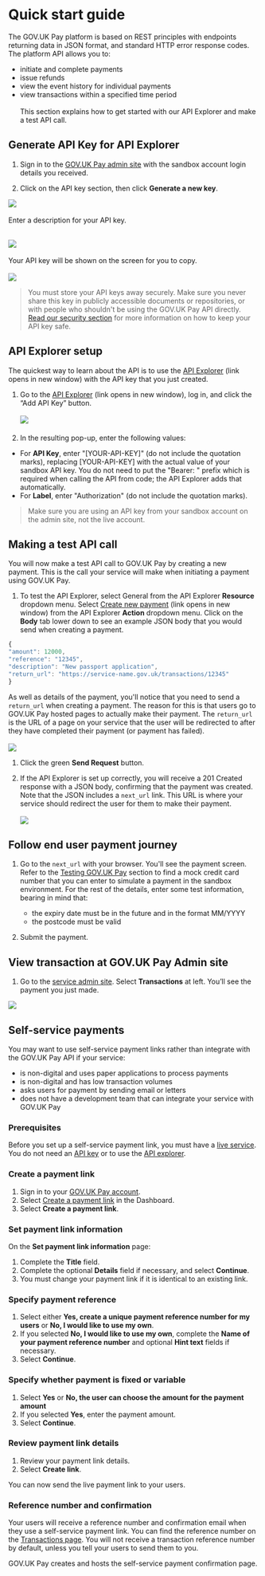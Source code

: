 # Quick start guide

The GOV.UK Pay platform is based on REST principles with endpoints returning data in JSON format, and standard HTTP error response codes. The platform API allows you to:

- initiate and complete payments
- issue refunds
- view the event history for individual payments
- view transactions within a specified time period
<br /><br />
This section explains how to get started with our API Explorer and make a test API call.

## Generate API Key for API Explorer

1. Sign in to the [GOV.UK Pay admin site](https://selfservice.payments.service.gov.uk/) with the sandbox account login details you received.

1. Click on the API key section, then click **Generate a new key**.

![](images/pay_9.png)
 <br /><br />Enter a description for your API key. <br /><br />
 
 
![](images/DescribeAPIKey+image2.png)
<br /><br />Your API key will be shown on the screen for you to copy.<br /><br /> ![](images/NewKeygenerate+image+3.png)


<blockquote>You must store your API keys away securely. Make sure you never share this key in publicly accessible documents or repositories, or with people who shouldn't be using the GOV.UK Pay API directly. <a href="https://docs.payments.service.gov.uk/#security">Read our security section</a> for more information on how to keep your API key safe.</blockquote>

## API Explorer setup

The quickest way to learn about the API is to use the <a href="https://gds-payments.gelato.io/api-explorer/" target="blank">API Explorer</a> (link opens in new window) with the API key that you just created.

1. Go to the <a href="https://gds-payments.gelato.io/api-explorer/" target="blank">API Explorer</a> (link opens in new window), log in, and click the “Add API Key” button.<br/><br/>
![](images/pay-add-api-key.png)
<br/><br/>
1.  In the resulting pop-up, enter the following values:
  + For **API Key**, enter "[YOUR-API-KEY]" (do not include the quotation marks), replacing [YOUR-API-KEY] with the actual value of your sandbox API key. You do not need to put the "Bearer: " prefix which is required when calling the API from code; the API Explorer adds that automatically.
  + For **Label**, enter "Authorization" (do not include the quotation marks).

> Make sure you are using an API key from your sandbox account on the admin site, not the live account.

## Making a test API call

You will now make a test API call to GOV.UK Pay by creating a new payment. This is the call your service will make when 
initiating a payment using GOV.UK Pay.

1. To test the API Explorer, select General from the API Explorer **Resource** dropdown menu. Select <a href="https://gds-payments.gelato.io/api-explorer/gov-uk-pay-api/versions/1.0.1/general/create-new-payment" target="blank">Create new payment</a> (link opens in new window) from the API Explorer **Action** dropdown menu. Click on the **Body** tab lower down to see an example JSON body that you would send when creating a payment.

```javascript
{
"amount": 12000,
"reference": "12345",
"description": "New passport application",
"return_url": "https://service-name.gov.uk/transactions/12345"
}
```

As well as details of the payment, you'll notice that you need to send a ``return_url`` when creating a payment. The reason for this is that users go to GOV.UK Pay hosted pages to actually make their payment.
The ``return_url`` is the URL of a page on your service that the user will be redirected to after they have completed their payment (or payment has failed).
<br/><br/>
![](https://s3-eu-west-1.amazonaws.com/pay-govuk-documentation/pay-api-explorer-createpay.png)

1. Click the green **Send Request** button.

1. If the API Explorer is set up correctly, you will receive a 201 Created response with a JSON body, confirming that the payment was created. Note that the JSON includes a ``next_url`` link. This URL is where your service should redirect the user for them to make their payment.
<br/><br/>
![](https://s3-eu-west-1.amazonaws.com/pay-govuk-documentation/pay-api-explorer-response.png)

## Follow end user payment journey

1. Go to the ``next_url`` with your browser. You'll see the payment screen. Refer to the [Testing GOV.UK Pay](https://docs.payments.service.gov.uk/#testing-gov-uk-pay) section to find a mock credit card number that you can enter to simulate a payment in the sandbox environment. For the rest of the details, enter some test information, bearing in mind that:
    + the expiry date must be in the future and in the format MM/YYYY
    + the postcode must be valid

1. Submit the payment.

## View transaction at GOV.UK Pay Admin site

1. Go to the [service admin site](https://selfservice.payments.service.gov.uk/). Select **Transactions** at left. You’ll see the payment you just made.

![](images/transaction+list+image+4.png)

## Self-service payments

You may want to use self-service payment links rather than integrate with the GOV.UK Pay API if your service:

- is non-digital and uses paper applications to process payments
- is non-digital and has low transaction volumes
- asks users for payment by sending email or letters
- does not have a development team that can integrate your service with GOV.UK Pay

### Prerequisites

Before you set up a self-service payment link, you must have a [live service](/#switching-to-live). You do not need an [API key](/#generate-api-key-for-api-explorer) or to use the [API explorer](/#api-explorer-setup).

### Create a payment link

1. Sign in to your [GOV.UK Pay account](https://selfservice.payments.service.gov.uk/).
1. Select [Create a payment link](https://selfservice.payments.service.gov.uk/create-payment-link) in the Dashboard.
1. Select __Create a payment link__.

### Set payment link information

On the __Set payment link information__ page:

1. Complete the __Title__ field.  
1. Complete the optional __Details__ field if necessary, and select __Continue__.
1. You must change your payment link if it is identical to an existing link.

### Specify payment reference

1. Select either __Yes, create a unique payment reference number for my users__ or __No, I would like to use my own__.
1. If you selected __No, I would like to use my own__, complete the __Name of your payment reference number__ and optional __Hint text__ fields if necessary.
1. Select __Continue__.

### Specify whether payment is fixed or variable

1. Select __Yes__ or __No, the user can choose the amount for the payment amount__
1. If you selected __Yes__, enter the payment amount.
1. Select __Continue__.

### Review payment link details

1. Review your payment link details.
1. Select __Create link__.

You can now send the live payment link to your users.

### Reference number and confirmation

Your users will receive a reference number and confirmation email when they use a self-service payment link. You can find the reference number on the [Transactions page](https://selfservice.payments.service.gov.uk/transactions). You will not receive a transaction reference number by default, unless you tell your users to send them to you.

GOV.UK Pay creates and hosts the self-service payment confirmation page.
